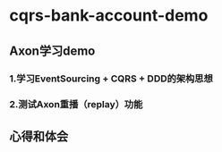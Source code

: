 # cqrs-bank-account-demo

## Axon学习demo
### 1.学习EventSourcing + CQRS + DDD的架构思想
### 2.测试Axon重播（replay）功能


## 心得和体会


